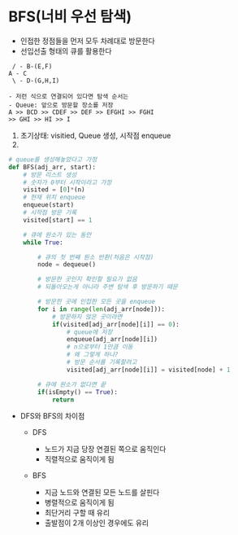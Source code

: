 # BFS(너비 우선 탐색)
- 인접한 정점들을 먼저 모두 차례대로 방문한다
- 선입선출 형태의 큐를 활용한다
```
 / - B-(E,F)
A - C
 \ - D-(G,H,I)

- 저런 식으로 연결되어 있다면 탐색 순서는
- Queue: 앞으로 방문할 장소를 저장
A >> BCD >> CDEF >> DEF >> EFGHI >> FGHI
>> GHI >> HI >> I
```
1. 초기상태: visitied, Queue 생성, 시작점 enqueue
2. 

```py
# queue를 생성해놓았다고 가정
def BFS(adj_arr, start):
    # 방문 리스트 생성
    # 숫자가 0부터 시작이라고 가정
    visited = [0]*(n)
    # 현재 위치 enqueue
    enqueue(start)
    # 시작점 방문 기록
    visited[start] == 1

    # 큐에 원소가 있는 동안
    while True:

        # 큐의 첫 번째 원소 반환(처음은 시작점)
        node = dequeue()

        # 방문한 곳인지 확인할 필요가 없음
        # 되돌아오는게 아니라 주변 탐색 후 방문하기 때문

        # 방문한 곳에 인접한 모든 곳을 enqueue
        for i in range(len(adj_arr[node])):
            # 방문하지 않은 곳이라면
            if(visited[adj_arr[node][i]] == 0):
                # queue에 저장
                enqueue(adj_arr[node][i])
                # n으로부터 1만큼 이동
                # 왜 그렇게 하나?
                # 방문 순서를 기록할려고
                visited[adj_arr[node][i]] = visited[node] + 1

        # 큐에 원소가 없다면 끝
        if(isEmpty() == True):
            return
```
- DFS와 BFS의 차이점
  - DFS
    - 노드가 지금 당장 연결된 쪽으로 움직인다
    - 직렬적으로 움직이게 됨

  - BFS
    - 지금 노드와 연결된 모든 노드를 살핀다
    - 병렬적으로 움직이게 됨
    - 최단거리 구할 때 유리
    - 출발점이 2개 이상인 경우에도 유리
